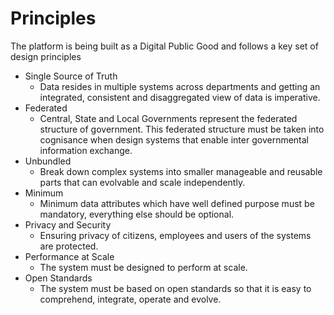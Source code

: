 # Principles

The platform is being built as a Digital Public Good and follows a key set of design principles

* Single Source of Truth
  * Data resides in multiple systems across departments and getting an integrated, consistent and disaggregated view of data is imperative.
* Federated
  * Central, State and Local Governments represent the federated structure of government. This federated structure must be taken into cognisance when design systems that enable inter governmental information exchange. 
* Unbundled
  * Break down complex systems into smaller manageable and reusable parts that can evolvable and scale independently.
* Minimum
  * Minimum data attributes which have well defined purpose must be mandatory, everything else should be optional.
* Privacy and Security
  * Ensuring privacy of citizens, employees and users of the systems are protected.
* Performance at Scale
  * The system must be designed to perform at scale.
* Open Standards
  * The system must be based on open standards so that it is easy to comprehend, integrate, operate and evolve. 

## 



